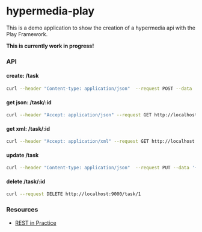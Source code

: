 hypermedia-play
=====================================

This is a demo application to show the creation of a hypermedia api with the Play Framework.

**This is currently work in progress!**

### API

#### create: /task
```bash
curl --header "Content-type: application/json"  --request POST --data '{"taskId": "1", "title": "title", "sender": "sender", "recipients": ["a", "b"]}' http://localhost:9000/task
```

#### get json: /task/:id
```bash
curl --header "Accept: application/json" --request GET http://localhost:9000/task/1 | python -mjson.tool
```

#### get xml: /task/:id
```bash
curl --header "Accept: application/xml" --request GET http://localhost:9000/task/1 | xmllint --format -
```

#### update	/task
```bash
curl --header "Content-type: application/json"  --request PUT --data '{"taskId": "1", "title": "title", "sender": "sender", "recipients": ["a", "b"]}' http://localhost:9000/task
```

#### delete	/task/:id
```bash
curl --request DELETE http://localhost:9000/task/1
```

### Resources
* [REST in Practice](http://restinpractice.com/)
